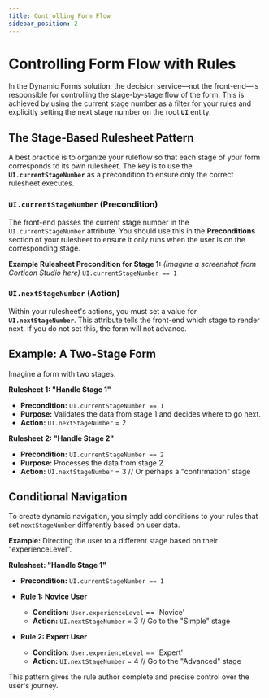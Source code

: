 ```yaml
---
title: Controlling Form Flow
sidebar_position: 2
---
```


# Controlling Form Flow with Rules

In the Dynamic Forms solution, the decision service—not the front-end—is responsible for controlling the stage-by-stage flow of the form. This is achieved by using the current stage number as a filter for your rules and explicitly setting the next stage number on the root **`UI`** entity.

## The Stage-Based Rulesheet Pattern

A best practice is to organize your ruleflow so that each stage of your form corresponds to its own rulesheet. The key is to use the **`UI.currentStageNumber`** as a precondition to ensure only the correct rulesheet executes.

### `UI.currentStageNumber` (Precondition)
The front-end passes the current stage number in the `UI.currentStageNumber` attribute. You should use this in the **Preconditions** section of your rulesheet to ensure it only runs when the user is on the corresponding stage.

**Example Rulesheet Precondition for Stage 1:**
*(Imagine a screenshot from Corticon Studio here)*
`UI.currentStageNumber == 1`

### `UI.nextStageNumber` (Action)
Within your rulesheet's actions, you must set a value for **`UI.nextStageNumber`**. This attribute tells the front-end which stage to render next. If you do not set this, the form will not advance.

## Example: A Two-Stage Form

Imagine a form with two stages.

**Rulesheet 1: "Handle Stage 1"**

* **Precondition:** `UI.currentStageNumber == 1`
* **Purpose:** Validates the data from stage 1 and decides where to go next.
* **Action:** `UI.nextStageNumber` = 2

**Rulesheet 2: "Handle Stage 2"**

* **Precondition:** `UI.currentStageNumber == 2`
* **Purpose:** Processes the data from stage 2.
* **Action:** `UI.nextStageNumber` = 3 // Or perhaps a "confirmation" stage

## Conditional Navigation

To create dynamic navigation, you simply add conditions to your rules that set `nextStageNumber` differently based on user data.

**Example:** Directing the user to a different stage based on their "experienceLevel".

**Rulesheet: "Handle Stage 1"**
* **Precondition:** `UI.currentStageNumber == 1`

* **Rule 1: Novice User**
    * **Condition:** `User.experienceLevel` == 'Novice'
    * **Action:** `UI.nextStageNumber` = 3 // Go to the "Simple" stage

* **Rule 2: Expert User**
    * **Condition:** `User.experienceLevel` == 'Expert'
    * **Action:** `UI.nextStageNumber` = 4 // Go to the "Advanced" stage

This pattern gives the rule author complete and precise control over the user's journey.